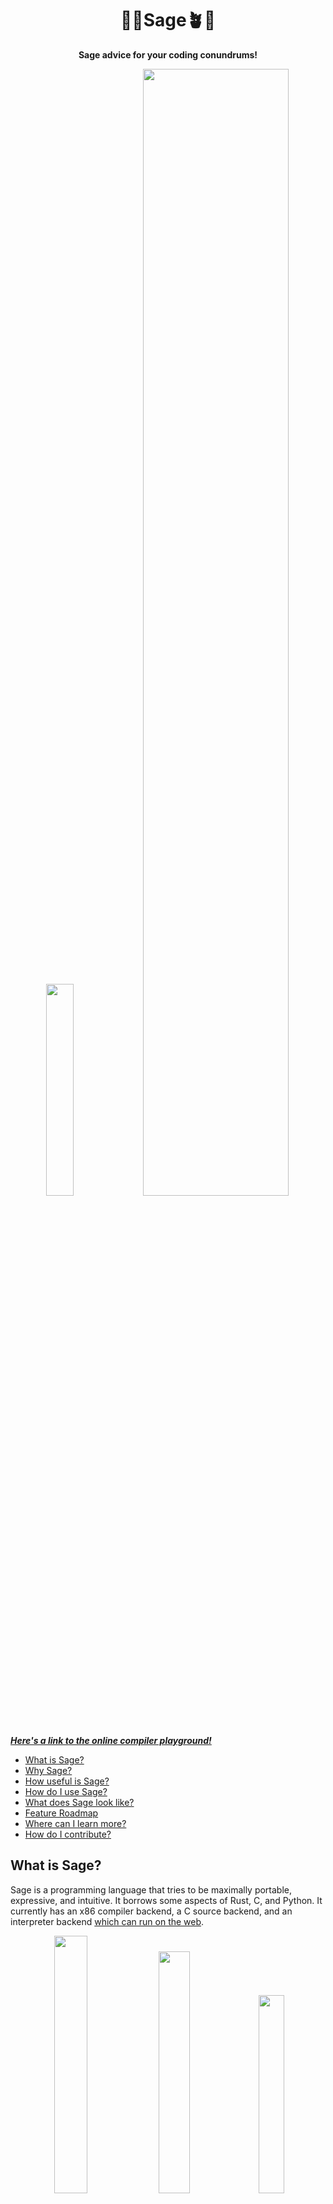 <div align="center">
  <h1>🌿🌱<b>Sage</b>🪴🍃</h1>
  <p>
    <strong>Sage advice for your coding conundrums!</strong>
  </p>
  <p float="left">
    <img src="./assets/code1.png" width="29.5%"/>
    <a href="https://adam-mcdaniel.net/sage"><img src="./assets/sage.png" width="68%"/></a>
  </p>
</div>

[***Here's a link to the online compiler playground!***](https://adam-mcdaniel.net/sage)

- [What is Sage?](#what-is-sage)
- [Why Sage?](#why-sage)
- [How useful is Sage?](#how-useful-is-sage)
- [How do I use Sage?](#how-do-i-use-sage)
- [What does Sage look like?](#what-does-sage-look-like)
- [Feature Roadmap](#feature-roadmap)
- [Where can I learn more?](#where-can-i-learn-more)
- [How do I contribute?](#how-do-i-contribute)

## What is Sage?

Sage is a programming language that tries to be maximally portable, expressive, and intuitive. It borrows some aspects of Rust, C, and Python. It currently has an x86 compiler backend, a C source backend, and an interpreter backend [which can run on the web](https://adam-mcdaniel.net/sage).

<div align="center">
  <p float="left">
    <img src="./assets/code2.png" width="32.5%"/>
    <img src="./assets/code1.png" width="31.5%"/>
    <img src="./assets/code3.png" width="28.5%"/>
  </p>
</div>

Sage is licensed under the [MIT License](LICENSE).

## Why Sage?

Sage is very portable -- run it on your thermostat! Here's the complete list of core virtual machine instructions, and their C equivalents:

| Instruction | C Equivalent    |
| ----------- | --------------- |
| `while`     | `while (reg) {` |
| `if`        | `if (reg) {`    |
| `else`      | `} else {`      |
| `end`       | `}`             |
| `set N`     | `reg = N;`      |
| `call`      | `funs[reg]();`  |
| `ret`       | `return;`       |
| `save`      | `*tape_ptr = reg;` |
| `res`       | `reg = *tape_ptr;` |
| `move N`    | `tape_ptr += N;`   |
| `where`     | `reg = tape_ptr;`   |
| `deref`     | `push(tape_ptr); tape_ptr = *tape_ptr;` |
| `refer`     | `tape_ptr = pop();` |
| `index`     | `reg = (cell*)(reg) + *tape_ptr;`    |
| `add`       | `reg += *tape_ptr;` |
| `sub`       | `reg -= *tape_ptr;` |
| `mul`       | `reg *= *tape_ptr;` |
| `div`       | `reg /= *tape_ptr;` |
| `rem`       | `reg %= *tape_ptr;` |
| `gez`       | `reg = reg >= 0;`  |

The compiler can target this limited instruction "core" set, with an expanded "standard" instruction set for floating point operations and foreign functions. The core instruction set is designed to be as simple as possible for anyone to implement their own backend. [Try to see if you can implement it yourself for your backend of choice!](https://github.com/adam-mcdaniel/sage/blob/main/src/targets/c.rs)

The core instruction set is a "zero address code" IR, unlike the popular ["three address code"](https://en.wikipedia.org/wiki/Three-address_code) LLVM IR, but it's still possible to apply single static assignment to it. This makes the instruction set capable of applying LLVM's optimizations while being simple to implement.

This project is based on some ideas I had while working on [Harbor](https://github.com/adam-mcdaniel/harbor) for a hackathon.

## How useful is Sage?

Sage is a very young project, and is not ready for production. It's still possible to write very useful programs in it, though.

[SageOS is an operating system with a userspace written in Sage.](https://github.com/adam-mcdaniel/sage-os) Its graphical shell and presentation app (both written in Sage) use the FFI to draw to the screen, receive input from the mouse and keyboard, and interact with the filesystem. [You can look at the shell code here.](https://github.com/adam-mcdaniel/sage/tree/main/examples/sage-os/shell.sg)

![Shell1](assets/shell1.png)
![Shell2](assets/shell2.png)

The presentation app parses PPM image files from the filesystem and renders them to the screen. [You can look at the presentation code here](https://github.com/adam-mcdaniel/sage/tree/main/examples/sage-os/presentation.sg)

![Presentation](assets/presentation.png)

Go to the [web-demo](https://adam-mcdaniel.net/sage) or the [examples/frontend](https://github.com/adam-mcdaniel/sage/tree/main/examples/) folder to see more code examples.

## How do I use Sage?

To start using sage, install it with cargo:

```sh
$ cargo install --git https://github.com/adam-mcdaniel/sage
```

Then, you can run a sage file with the `sage` command:

```sh
$ sage examples/frontend/interactive-calculator.sg
```

You can also compile a sage file to C with the `--target` flag:

```sh
$ sage examples/frontend/interactive-calculator.sg --target c
$ # Or `-t c` for short
$ sage examples/frontend/interactive-calculator.sg -tc
$ gcc out.c -o out
$ ./out
```

## What does Sage look like?

Here's an example of a linked list in Sage:

<!-- ![Linked List](assets/code1.png) -->
<img src="./assets/code1.png" width="50%"/>

Here's an example of Sage's structural typing:

<!-- ![Structural Typing](assets/code2.png) -->
<img src="./assets/code2.png" width="50%"/>

Here's an example of Sage's pattern matching:

<img src="./assets/code3.png" width="50%"/>

## Feature Roadmap

- [x] Compiler Backends
  - [x] x86 (semi-implemented and unoptimized)
  - [ ] RISC-V
  - [ ] ARM
  - [ ] LLVM (highly desired!)
  - [x] C (fully-implemented but unoptimized)
  - [x] Interpreter (fully-implemented but unoptimized)
  - [x] Web Backend
    - [x] Interpreter
    - [ ] Visual demo like the [web-demo](https://adam-mcdaniel.net/harbor) for [Harbor](https://github.com/adam-mcdaniel/harbor)
- [x] Static variables and constant expressions
- [x] Conditional compilation
- [x] Polymorphic functions
- [x] Mutability checks
- [x] Rust-like `enum`s
- [x] Pattern `match`ing
- [x] Structural typing
- [x] Recursive polymorphic types
- [ ] Iterators and list/vector/array comprehensions
- [ ] Hindley-Milner type inference
- [ ] Typeclasses
- [ ] Modules
- [ ] A standard library
  - [ ] Collections
  - [ ] Networking
  - [ ] Filesystem
  - [ ] Graphics
  - [ ] Audio
  - [ ] GUI
  - [ ] WebAssembly
  - [ ] Foreign Function Interface
  - [ ] Memory Management
- [ ] Better frontend parser (switch to [Nom](https://crates.io/crates/nom)?)
- [ ] A package manager
- [ ] AST Macros

## Where can I learn more?

You can read [my blog post](https://adam-mcdaniel-blog.github.io/compilers-for-the-future) (~20 minute read) about the programming language to learn more about the implementation!

## How do I contribute?

If you want to contribute, you can open an issue or a pull request. [Adding backends for other architectures is a great way to contribute!](https://github.com/adam-mcdaniel/sage/blob/main/src/targets/c.rs)

<!-- Do the same table, but divided into 2 columns to be easier to read -->
<!-- 
| Instruction | C Equivalent    | Instruction | C Equivalent    |
|:----------- |---------------|:----------- |:---------------|
| `while`     | `while (reg) {` | `where`     | `reg = tape_ptr;`   |
| `if`        | `if (reg) {`    | `deref`     | `push(tape_ptr); tape_ptr = *tape_ptr;` |
| `else`      | `} else {`      | `refer`     | `tape_ptr = pop();` |
| `end`       | `}`             | `index`     | `reg = (cell*)(reg) + *tape_ptr;`    |
| `set N`     | `reg = N;`      | `add`       | `reg += *tape_ptr;` |
| `call`      | `funs[reg]();`  | `sub`       | `reg -= *tape_ptr;` |
| `ret`       | `return;`       | `mul`       | `reg *= *tape_ptr;` |
| `save`      | `*tape_ptr = reg;` | `div`       | `reg /= *tape_ptr;` |
| `res`       | `reg = *tape_ptr;` | `rem`       | `reg %= *tape_ptr;` |
| `move N`    | `tape_ptr += N;`   | `gez`       | `reg = reg >= 0;`  | -->



<!--
Sage is a programming language with a low level virtual machine based on a Turing tape. The sage virtual machine has a read/write head and a single register. The read/write head moves around the tape, and uses the register as an accumulator. All worldly input is done through a single instruction, and all worldly output is done through a single instruction. Functionality which cannot be achieved with any algorithm, such as using an operating system's system calls to write to persistent memory, is also done through two instructions: one for sending values to the virtual machine's foreign function interface, and one for receiving. The goal of the virtual machine is to allow algorithms to be expressed in the same time complexity as they would on x86, but with the smallest possible number of instructions. This allows sage code to be *maximally* portable: [sage's core instruction set](./CORE.md) could be implemented in hardware much easier than any modern architecture due to its very small pool of opcodes and their simplicity.

## The Compiler Caveat

Compilers are one of the most useful tools ever made. They allow us to abstract our algorithms *way* beyond what computers are natively capable of understanding. For compilers to work, though, *they must be able to describe these high level concepts in terms native to the hardware*. This is a **big** problem: each computer is typically very different from the next. Thermostats, desktop computers, phones, and other systems typically all function differently.

## Enter: Intermediate Representations

Here's where LLVM and similar projects come in. LLVM is a great tool for writing compilers because it ***drastically*** simplifies this problem. Instead of writing a compiler for each different system's hardware, you can just write it to compile to LLVM! LLVM will do the heavy lifting and handle dealing with the specific hardware you want to compile to.

<div align="center">
<img alt="LLVM" align="center" src="assets/llvm.png" width="90%"/>
</div>
</br>

This way, a compiler never has to understand the hardware it compiles to.

## The Intermediate Issues

So, if LLVM can do all this already, *why implement an alternative to do the same thing?* Well, there are a few reasons:

1. Most compiler backends are complex.

If you've ever looked at LLVM, you know that it would be a difficult task to implement LLVM for another target. Much simpler than a C compiler for a target platform, but still complex.

2. System calls are not portable.

System calls are a ***huge*** problem in terms of portability in assembly languages. The way you write some data to an output device is different from platform to platform, and *even worse*, these methods of I/O are ***side-effecting***. *Even if* you can manage to write a character to an output device, every platform's "write" system call likely has different side-effects on the state of the program. ***This is poisonous to portable code***. Communicating with the environment is different from platform to platform, and affects program state in nonuniform ways.

3. Unsupported instructions.

Inevitably, there are going to be instructions in many intermediate representations that can't be compiled to every architecture. This isn't necessarily a problem with *the IR*, its just a side-effect of how IRs typically support complex instructions for their frontends' to take advantage of. An unfortunate consequence is just that certain programs using this IR aren't universally portable. This is truly unavoidable, but it should be minimized.

## A Smaller Solution

In order to solve some of these problems, [I've created another virtual machine](https://xkcd.com/927/) with the following ideals:

1. The instruction set must be able to implement algorithms in a reasonable time complexity. [Addition should ***not*** be O(n)](https://esolangs.org/wiki/Brainfuck_algorithms#x_.3D_x_.2B_y).
2. The instruction set must be **small**. This is to minimize the effort to implement another target for the instruction set.
3. Each instruction must take *at most* one integer argument ***known at compile time***. This is to simplify the individual instructions themselves, which makes optimizations easier.
4. The instruction set must be *agnostic to the concept of bit-width*. Casting between different data types in the virtual machine ***immediately*** increases the complexity of the instruction set: you need different instructions for different types. All data should be represented as a `Cell`, a place to store a single unit of data (typically the largest int size supported by the platform).
5. The instruction set must be able to implement abstractions like functions, pointers, and compound data types.
6. ***Interacting with the environment (the outside world) should not change the state of anything but the register***. 

#### Examples

The instruction set is composed of two halves of 24 instructions each: [the "Core", canonical instructions](CORE.md#the-core-instructions-in-depth), and the "Standard" instructions. Here are some example below demonstrating the language. There are others in the examples folder.

- [AES](examples/vm/aes.vm.sg)
- [Calculator](examples/vm/calculator.vm.sg)
- [Factorial](examples/vm/factorial.vm.sg)
- [Cat](examples/vm/cat.vm.sg)

## The Assembly Language

[***Click here to see the documentation!***](https://adam-mcdaniel.github.io/sage/sage/asm/)

![Assembly Language](assets/ASM.png)

While the virtual machine itself is meant to be as small as possible, the stages of IR built on top of it are meant to be as high level as possible. The assembly language has many instructions: *there are seven different instructions for comparisons!!*

The assembly language is also split into two halves as well: one built on the pure, Core variant, and the other built on the Standard variant. This way, programs can be compiled for maximum portability, but use standard instructions if necessary as a fallback.


### Conventions

Here is the memory layout the assembly language uses on the turing tape.

<div align="center">
<img alt="Memory Layout" align="center" src="assets/memory_layout.svg" width="90%"/>
</div>
</br>

The `FP_STACK` is a pointer to a separate stack than the `SP`: the `FP_STACK` begins directly after the `F` register (when there are no items on the `FP_STACK`, it points to `F`). The size of the `FP_STACK` is provided to the assembler at compile time. The size of the `FP_STACK` determines the number of recursive calls the program may make before the frame pointer stack overflows.

In the assembly language, there are a few arbitrary conventions.
1. The stack pointer always points to the top item on the stack (if you push a tuple of `(1, 2, 3)`, the stack pointer will point to the `3`).
2. The frame pointer is equal to the top of the stack when the current function was called. When the program first starts, and no function has been called, the frame pointer is equal to the stack pointer.
3. Function calls push their frame pointers to a private stack *invisible* to the user. **You cannot use the `FP_STACK` register**, which manages this stack.
4. You can push your arguments however you like. In the IR, the arguments are pushed in the order they're given to the function: `f(1, 2, 3)` pushes `1` first, `2` second, and `3` last.
5. Functions return values by popping the function arguments off of the stack, and pushing the return value. There's no need to worry about overwriting the saved frame pointer, because they're stored in a separate stack.

The assembly instructions always take arguments of: constant integers known at compile time, or values of type `Location`. A `Location` can either be a fixed address (registers), a dereferenced `Location`, or a `Location` offset by some cells. The `Location` `[SP + 4]`, for example, dereferences `SP` and moves four cells to the right (`SP.deref().offset(4)`).

#### Examples

- [Factorial](examples/asm/fact.asm.sg)
- [Cat](examples/asm/cat.asm.sg)
- [Comparisons](examples/asm/comparison.asm.sg)

## The Lower Intermediate Representation

[***Click here to see the documentation!***](https://adam-mcdaniel.github.io/sage/sage/lir/)

![Lower Intermediate Representation](assets/LIR.png)

The lower intermediate representation is the type-checked layer of the compiler; all of the intermediate representations constructed on top of this layer are expressed in terms of LIR code before type-checking. LIR is high level enough to be *decently* human readable and usable. It's a bit more terse than C, but not by much. The type system is very expressive, and allows for unions, enums, procedures (as values), structures, arrays, and anonymous recursive types.

Here's an example of an anynomous recursive type implementing a linked list which can be typed-checked and compiled to the virtual machine:

```rs
const putint = proc(i: Int) -> None = std {
    put-int [SP]
    pop
} in

type List = let B = let T = Int in (T, &B) in B in

let x = (3, Null),
    y = (2, &x),
    z: (let A = (Int, &A) in A) = (1, &y),
    w: List = (0, &z)
    in putint(w.1->1->1->0)
```

[***Click here to use the interactive compiler online!***](https://adam-mcdaniel.net/sage)

#### Examples

- [128, 192, and 256 bit AES encryption and decryption](examples/lir/AES.lir.sg)
- [Quicksort](examples/lir/quicksort.lir.sg)
- [Factorial](examples/lir/fact.lir.sg)
- [Mutually Recursive Types](examples/lir/recursive-types.lir.sg)
- [Tagged Union](examples/lir/option.lir.sg)
- [Units](examples/lir/units.lir.sg)
- [Inline Assembly](examples/lir/inline-assembly.lir.sg)
- [Simulating Variable Capturing Functions](examples/lir/lambda-sim.lir.sg)

## The Sage Frontend

🚧 🏗️ ⚠️ This is under construction! ⚠️ 🏗️ 🚧

Here are examples of the current state of the frontend for Sage.

- [128, 192, and 256 bit AES encryption and decryption](examples/frontend/AES.sg)
- [A Calculator (Parser and Evaluator)](examples/frontend/calculator.sg)
- [Tree and List Enums (Generics)](examples/frontend/trees.sg)
- [Allocator](examples/frontend/allocator.sg)
-->